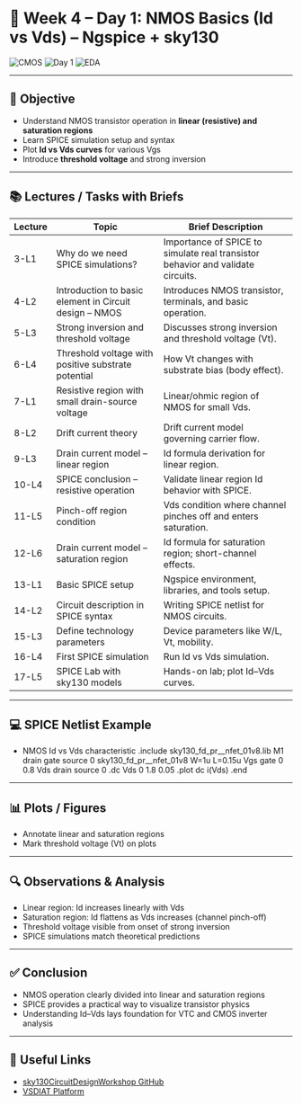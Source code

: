 # 🧪 Week 4 – Day 1: NMOS Basics (Id vs Vds) – Ngspice + sky130

![CMOS](https://img.shields.io/badge/CMOS-Circuit%20Design-blue?style=for-the-badge)
![Day 1](https://img.shields.io/badge/Day-1-orange?style=for-the-badge)
![EDA](https://img.shields.io/badge/EDA-Ngspice%20Sky130-brightgreen?style=for-the-badge)

---

## 🎯 Objective
- Understand NMOS transistor operation in **linear (resistive) and saturation regions**  
- Learn SPICE simulation setup and syntax  
- Plot **Id vs Vds curves** for various Vgs  
- Introduce **threshold voltage** and strong inversion  

---

## 📚 Lectures / Tasks with Briefs
| Lecture | Topic | Brief Description |
|---------|------|-----------------|
| 3-L1 | Why do we need SPICE simulations? | Importance of SPICE to simulate real transistor behavior and validate circuits. |
| 4-L2 | Introduction to basic element in Circuit design – NMOS | Introduces NMOS transistor, terminals, and basic operation. |
| 5-L3 | Strong inversion and threshold voltage | Discusses strong inversion and threshold voltage (Vt). |
| 6-L4 | Threshold voltage with positive substrate potential | How Vt changes with substrate bias (body effect). |
| 7-L1 | Resistive region with small drain-source voltage | Linear/ohmic region of NMOS for small Vds. |
| 8-L2 | Drift current theory | Drift current model governing carrier flow. |
| 9-L3 | Drain current model – linear region | Id formula derivation for linear region. |
| 10-L4 | SPICE conclusion – resistive operation | Validate linear region Id behavior with SPICE. |
| 11-L5 | Pinch-off region condition | Vds condition where channel pinches off and enters saturation. |
| 12-L6 | Drain current model – saturation region | Id formula for saturation region; short-channel effects. |
| 13-L1 | Basic SPICE setup | Ngspice environment, libraries, and tools setup. |
| 14-L2 | Circuit description in SPICE syntax | Writing SPICE netlist for NMOS circuits. |
| 15-L3 | Define technology parameters | Device parameters like W/L, Vt, mobility. |
| 16-L4 | First SPICE simulation | Run Id vs Vds simulation. |
| 17-L5 | SPICE Lab with sky130 models | Hands-on lab; plot Id–Vds curves. |

---

## 💻 SPICE Netlist Example
* NMOS Id vs Vds characteristic
.include sky130_fd_pr__nfet_01v8.lib
M1 drain gate source 0 sky130_fd_pr__nfet_01v8 W=1u L=0.15u
Vgs gate 0 0.8
Vds drain source 0
.dc Vds 0 1.8 0.05
.plot dc i(Vds)
.end

---

## 📊 Plots / Figures
- Annotate linear and saturation regions  
- Mark threshold voltage (Vt) on plots  

---

## 🔍 Observations & Analysis
- Linear region: Id increases linearly with Vds  
- Saturation region: Id flattens as Vds increases (channel pinch-off)  
- Threshold voltage visible from onset of strong inversion  
- SPICE simulations match theoretical predictions  

---

## ✅ Conclusion
- NMOS operation clearly divided into linear and saturation regions  
- SPICE provides a practical way to visualize transistor physics  
- Understanding Id–Vds lays foundation for VTC and CMOS inverter analysis  

---

## 🔗 Useful Links
- [sky130CircuitDesignWorkshop GitHub](https://github.com/kunalg123/sky130CircuitDesignWorkshop/)  
- [VSDIAT Platform](https://vsdiat.org/)
